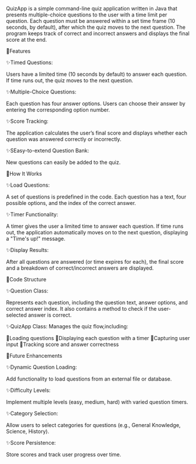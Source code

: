 QuizApp is a simple command-line quiz application written in Java that presents multiple-choice questions to the user with a time limit per question. Each question must be answered within a set time frame (10 seconds, by default), after which the quiz moves to the next question. The program keeps track of correct and incorrect answers and displays the final score at the end.

🚀Features

✨Timed Questions: 

Users have a limited time (10 seconds by default) to answer each question. If time runs out, the quiz moves to the next question.

✨Multiple-Choice Questions: 

Each question has four answer options. Users can choose their answer by entering the corresponding option number.

✨Score Tracking: 

The application calculates the user’s final score and displays whether each question was answered correctly or incorrectly.

✨SEasy-to-extend Question Bank: 

New questions can easily be added to the quiz.

🚀How It Works

✨Load Questions: 

A set of questions is predefined in the code. Each question has a text, four possible options, and the index of the correct answer.

✨Timer Functionality: 

A timer gives the user a limited time to answer each question. If time runs out, the application automatically moves on to the next question, displaying a "Time's up!" message.

✨Display Results: 

After all questions are answered (or time expires for each), the final score and a breakdown of correct/incorrect answers are displayed.

🚀Code Structure

✨Question Class: 

Represents each question, including the question text, answer options, and correct answer index. It also contains a method to check if the user-selected answer is correct.

✨QuizApp Class: Manages the quiz flow,including:

📝Loading questions
📝Displaying each question with a timer
📝Capturing user input
📝Tracking score and answer correctness

🚀Future Enhancements

✨Dynamic Question Loading: 

Add functionality to load questions from an external file or database.

✨Difficulty Levels: 

Implement multiple levels (easy, medium, hard) with varied question timers.

✨Category Selection: 

Allow users to select categories for questions (e.g., General Knowledge, Science, History).

✨Score Persistence: 

Store scores and track user progress over time.

